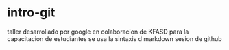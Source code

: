 # intro-git
taller desarrollado por google en colaboracion de KFASD para la capacitacion de estudiantes
se usa la sintaxis d markdown 
sesion de github 
 
